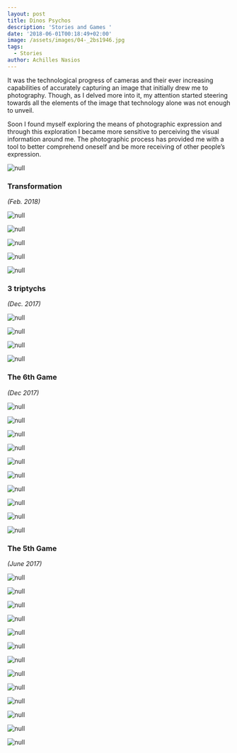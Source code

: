 ```yaml
---
layout: post
title: Dinos Psychos
description: 'Stories and Games '
date: '2018-06-01T00:18:49+02:00'
image: /assets/images/04-_2bs1946.jpg
tags:
  - Stories
author: Achilles Nasios
---
```

It was the technological progress of cameras and their ever increasing capabilities of accurately capturing an image that initially drew me to photography.
Though, as I delved more into it, my attention started steering towards all the elements of the image that technology alone was not enough  to unveil. 

Soon I found myself exploring the means of photographic expression and through this exploration I became more sensitive to perceiving the visual information around me.  The photographic process has provided me with a tool to better comprehend oneself and be more receiving of other people’s expression.

![null](/assets/images/psichoss2-transpresent.jpg#full)

### Transformation

_(Feb. 2018)_

![null](/assets/images/psichoss2tb1.jpg)

![null](/assets/images/psichoss2tb2.jpg)

![null](/assets/images/psichoss2tb3.jpg)

![null](/assets/images/psichoss2tb4.jpg)

![null](/assets/images/psichoss2tb5.jpg)

### 3 triptychs

_(Dec. 2017)_

![null](/assets/images/psichosd-triptych1.jpg#full)

![null](/assets/images/psichosd-triptych2.jpg#full)

![null](/assets/images/psichosd-triptychs-3.jpg#full)

![null](/assets/images/wall-setup.jpg#full)

### The 6th Game

_(Dec 2017)_

![null](/assets/images/psichosdg601-_2bs1109.jpg)

![null](/assets/images/psichosdg602-_2bs1088.jpg)

![null](/assets/images/psichosdg603-_2bs1129.jpg)

![null](/assets/images/psichosdg604-_2bs1137.jpg)

![null](/assets/images/psichosdg605-_2bs1244.jpg)

![null](/assets/images/psichosdg606-_2bs0908.jpg)

![null](/assets/images/psichosdg607-_2bs0863.jpg)

![null](/assets/images/psichosdg608-_2bs0788.jpg)

![null](/assets/images/psichosdg609-_2bs1193.jpg)

![null](/assets/images/psichosdg5plano2.jpg#full)

### The 5th Game

_(June 2017)_

![null](/assets/images/psichosdg501-_2bs8151.jpg)

![null](/assets/images/psichosdg502-_2bs8340.jpg)

![null](/assets/images/psichosdg503-_2bs7992.jpg)

![null](/assets/images/psichosdg504-_2bs8077.jpg)

![null](/assets/images/psichosdg505-_2bs8116.jpg)

![null](/assets/images/psichosdg506-_2bs7839.jpg)

![null](/assets/images/psichosdg507-_2bs7520.jpg)

![null](/assets/images/psichosdg508-_2bs7920.jpg)

![null](/assets/images/psichosdg509-_2bs8017.jpg)

![null](/assets/images/psichosdg510-_2bs7723.jpg)

![null](/assets/images/psichosdg511-_2bs7275.jpg)

![null]()

![null]()

